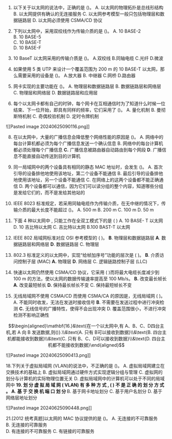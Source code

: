 01. 以下关于以太网的说法中，正确的是 ()。
A. 以太网的物理拓扑是总线形结构
B. 以太网提供有确认的无连接服务
C. 以太网参考模型一般只包括物理层和数据链路层
D. 以太网必须使用 CSMA/CD 协议

02. 下列以太网中，采用双绞线作为传输介质的是 ()。
A. 10 BASE-2   
B. 10 BASE-5   
C. 10 BASE-T   
D. 10 BASE-F

03. 10 BaseT 以太网采用的传输介质是 ()。
A.双绞线
B.同轴电缆
C.光纤
D.微波

04. 如果使用 5 类 UTP 来设计一个覆盖范围为 200 m 的 10 BASE-T 以太网，那么需要采用的设备是 ()。
A.放大器   B. 中继器   C.网桥   D.路由器

05. 网卡实现的主要功能在 ()。
A. 物理层和数据链路层
B. 数据链路层和网络层
C. 物理层和网络层
D. 数据链路层和应用层

06. 每个以太网卡都有自己的时钟，每个网卡在互相通信时为了知道什么时候一位结束、下一位开始，即具有同样的频率，它们采用了 ()。
A. 量化机制   B. 曼彻斯特机制 C. 奇偶校验机制 D. 定时令牌机制

![[Pasted image 20240625090116.png]]


08. 在以太网中，大量的广播信息会降低整个网络性能的原因是 ()。
A. 网络中的每台计算机都必须为每个广播信息发送一个确认信息
B. 网络中的每台计算机都必须处理每个广播信息
$\mathbf{C.}$ 广播信息被路由器自动路由到每个网段 
$\mathbf{D}.$ 广播信息不能直接自动传送到目的计算机

09. 同一局域网中的两个设备具有相同的静态 MAC 地址时，会发生 ()。
A. 首次引导的设备排他地使用该地址，第二个设备不能通信
B. 最后引导的设备排他地使用该地址，另一个设备不能通信
C. 在网络上的这两个设备都不能正确通信
D. 两个设备都可以通信，因为它们可以读分组的整个内容，知道哪些分组是发给它们的，而不是发给其他站的

10. IEEE 8023 标准规定，若采用同轴电缆作为传输介质，在无中继的情况下，传输介质的最大长度不能超过 ()。
A.  500 m
B.  200 m
C. 100 m
D. 50 m

11.  下面 4 种以太网中 , 只能工作在全双工模式下的是 ( )
A.  10 BASE- T 以太网
D. 10 吉比特以太网
C. 吉比特以太网
B.100 BAST-T 以太网

12. IEEE 802 局域网标准对应 OSI 参考模型的 ( )。
$\mathbf{B}.$ 物理层和数据链路层
$\mathbf{A} .$ 数据链路层和网络层
$\mathbf{D} .$ 数据链路层
C. 物理层

13. 802.3 标准定义的以太网中，实现“给帧加序号”功能的层次是 ( )。
$\mathbf{B}.$ 介质访问控制子层 (MAC)
$\mathbf{A.}$ 物理层
$\mathbf{D} .$ 网络层
C. 逻辑链路控制子层 (LLC)

14. 快速以太网仍然使用 CSMA/CD 协议，它采用 ( )而将最大电缆长度减少到 100 m 的方法，使以太网的数据传输速率提高至 100 Mb/s。
$\mathbf{B. }$ 改变最长帧长
$\mathbf{A}.$ 改变最短帧长
$\mathbf{D. }$ 保持最长帧长不变
C. 保持最短帧长不变

15. 无线局域网不使用 CSMA/CD 而使用 CSMA/CA 的原因是，无线局域网 ( )。
A. 不能同时收发，无法在发送时接收信号
$\mathbf{B} .$ 不需要在发送过程中进行冲突检测
$\mathbf{C.}$ 无线信号的广播特性，使得不会出现冲突
D. 覆盖范围很小，不进行冲突检测不影响正确性

$$\begin{aligned}\mathbf{16.}&\text{在一个以太网中,有 A、B、C、D四台主机,若 A 向 B 发送数据,则()}.\\&\text{A. 只有 B可以接收到数据}\\&\text{B. 四台主机都能接收到数据}\\&\text{C. 只有 B、C、D可以接收到数据}\\&\text{D. 四台主机都不能接收到数据}\end{aligned}$$

![[Pasted image 20240625090413.png]]



18.下列关于虚拟局域网 (VLAN)的说法中，不正确的是 ()。
A. 虚拟局域网建立在交换技术的基础上
B. 虚拟局域网通过硬件方式实现逻辑分组与管理
C. 虚拟网的划分与计算机的实际物理位置无关
D. 虚拟局域网中的计算机可以处于不同的局域网中
$\textbf{19.  划 分 虚 拟 局 域 网 ( VLAN) 有 多 种 方 式 , ( ) 不 是 正 确 的 划 分 方 式 。 }$
$\mathbf{A} .$ $\textbf{基 于 交 换 机 端 口 划 分 }$
B. 基于网卡地址划分
C. 基于用户名划分
D. 基于网络层地址划分

![[Pasted image 20240625090448.png]]


21.[2012 统考真题]以太网的 MAC 协议提供的是 ()。
A. 无连接的不可靠服务   
B. 无连接的可靠服务  
D. 有连接的不可靠服务
C. 有链接的可靠服务

